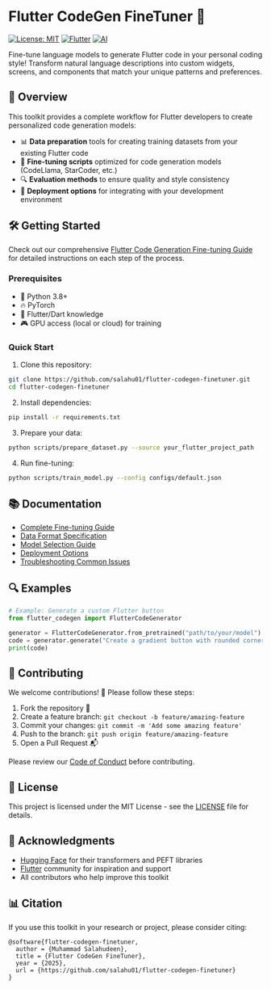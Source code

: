 # Flutter CodeGen FineTuner 🚀

[![License: MIT](https://img.shields.io/badge/License-MIT-yellow.svg)](https://opensource.org/licenses/MIT)
[![Flutter](https://img.shields.io/badge/Flutter-%2302569B.svg?style=flat&logo=Flutter&logoColor=white)](https://flutter.dev/)
[![AI](https://img.shields.io/badge/AI-Fine--Tuning-brightgreen)](https://github.com/salahu01/flutter-codegen-finetuner)

Fine-tune language models to generate Flutter code in your personal coding style! Transform natural language descriptions into custom widgets, screens, and components that match your unique patterns and preferences.

## 🎯 Overview

This toolkit provides a complete workflow for Flutter developers to create personalized code generation models:

- 📊 **Data preparation** tools for creating training datasets from your existing Flutter code
- 🧠 **Fine-tuning scripts** optimized for code generation models (CodeLlama, StarCoder, etc.)
- 🔍 **Evaluation methods** to ensure quality and style consistency
- 🔌 **Deployment options** for integrating with your development environment

## 🛠️ Getting Started

Check out our comprehensive [Flutter Code Generation Fine-tuning Guide](GUIDE.md) for detailed instructions on each step of the process.

### Prerequisites

- 🐍 Python 3.8+
- 🔥 PyTorch
- 💙 Flutter/Dart knowledge
- 🎮 GPU access (local or cloud) for training

### Quick Start

1. Clone this repository:
```bash
git clone https://github.com/salahu01/flutter-codegen-finetuner.git
cd flutter-codegen-finetuner
```

2. Install dependencies:
```bash
pip install -r requirements.txt
```

3. Prepare your data:
```bash
python scripts/prepare_dataset.py --source your_flutter_project_path
```

4. Run fine-tuning:
```bash
python scripts/train_model.py --config configs/default.json
```

## 📚 Documentation

- [Complete Fine-tuning Guide](flutter-code-finetuning-guide.md)
- [Data Format Specification](docs/DATA_FORMAT.md)
- [Model Selection Guide](docs/MODELS.md)
- [Deployment Options](docs/DEPLOYMENT.md)
- [Troubleshooting Common Issues](docs/TROUBLESHOOTING.md)

## 🔍 Examples

```python
# Example: Generate a custom Flutter button
from flutter_codegen import FlutterCodeGenerator

generator = FlutterCodeGenerator.from_pretrained("path/to/your/model")
code = generator.generate("Create a gradient button with rounded corners and a shadow")
print(code)
```

## 🤝 Contributing

We welcome contributions! 🚀 Please follow these steps:

1. Fork the repository 🍴
2. Create a feature branch: `git checkout -b feature/amazing-feature`
3. Commit your changes: `git commit -m 'Add some amazing feature'`
4. Push to the branch: `git push origin feature/amazing-feature`
5. Open a Pull Request 📬

Please review our [Code of Conduct](CODE_OF_CONDUCT.md) before contributing.

## 📜 License

This project is licensed under the MIT License - see the [LICENSE](LICENSE) file for details.

## 🙏 Acknowledgments

- [Hugging Face](https://huggingface.co/) for their transformers and PEFT libraries
- [Flutter](https://flutter.dev/) community for inspiration and support
- All contributors who help improve this toolkit

## 📊 Citation

If you use this toolkit in your research or project, please consider citing:

```
@software{flutter-codegen-finetuner,
  author = {Muhammad Salahudeen},
  title = {Flutter CodeGen FineTuner},
  year = {2025},
  url = {https://github.com/salahu01/flutter-codegen-finetuner}
}
```
